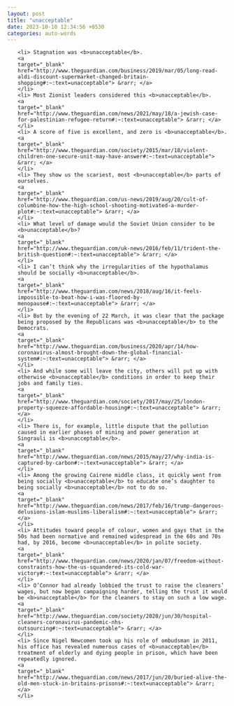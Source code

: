 ```yaml
---
layout: post
title: "unacceptable"
date: 2023-10-10 12:34:56 +0530
categories: auto-words
---
```

<ol>

    <li> Stagnation was <b>unacceptable</b>.
    <a 
    target="_blank" 
    href="http://www.theguardian.com/business/2019/mar/05/long-read-aldi-discount-supermarket-changed-britain-shopping#:~:text=unacceptable"> &rarr; </a>
    </li>
    <li> Most Zionist leaders considered this <b>unacceptable</b>.
    <a 
    target="_blank" 
    href="http://www.theguardian.com/news/2021/may/18/a-jewish-case-for-palestinian-refugee-return#:~:text=unacceptable"> &rarr; </a>
    </li>
    <li> A score of five is excellent, and zero is <b>unacceptable</b>.
    <a 
    target="_blank" 
    href="http://www.theguardian.com/society/2015/mar/18/violent-children-one-secure-unit-may-have-answer#:~:text=unacceptable"> &rarr; </a>
    </li>
    <li> They show us the scariest, most <b>unacceptable</b> parts of ourselves.
    <a 
    target="_blank" 
    href="http://www.theguardian.com/us-news/2019/aug/20/cult-of-columbine-how-the-high-school-shooting-motivated-a-murder-plot#:~:text=unacceptable"> &rarr; </a>
    </li>
    <li> What level of damage would the Soviet Union consider to be <b>unacceptable</b>?
    <a 
    target="_blank" 
    href="http://www.theguardian.com/uk-news/2016/feb/11/trident-the-british-question#:~:text=unacceptable"> &rarr; </a>
    </li>
    <li> I can’t think why the irregularities of the hypothalamus should be socially <b>unacceptable</b>.
    <a 
    target="_blank" 
    href="http://www.theguardian.com/news/2018/aug/16/it-feels-impossible-to-beat-how-i-was-floored-by-menopause#:~:text=unacceptable"> &rarr; </a>
    </li>
    <li> But by the evening of 22 March, it was clear that the package being proposed by the Republicans was <b>unacceptable</b> to the Democrats.
    <a 
    target="_blank" 
    href="http://www.theguardian.com/business/2020/apr/14/how-coronavirus-almost-brought-down-the-global-financial-system#:~:text=unacceptable"> &rarr; </a>
    </li>
    <li> And while some will leave the city, others will put up with otherwise <b>unacceptable</b> conditions in order to keep their jobs and family ties.
    <a 
    target="_blank" 
    href="http://www.theguardian.com/society/2017/may/25/london-property-squeeze-affordable-housing#:~:text=unacceptable"> &rarr; </a>
    </li>
    <li> There is, for example, little dispute that the pollution caused in earlier phases of mining and power generation at Singrauli is <b>unacceptable</b>.
    <a 
    target="_blank" 
    href="http://www.theguardian.com/news/2015/may/27/why-india-is-captured-by-carbon#:~:text=unacceptable"> &rarr; </a>
    </li>
    <li> Among the growing Cairene middle class, it quickly went from being socially <b>unacceptable</b> to educate one’s daughter to being socially <b>unacceptable</b> not to do so.
    <a 
    target="_blank" 
    href="http://www.theguardian.com/news/2017/feb/16/trump-dangerous-delusions-islam-muslims-liberalism#:~:text=unacceptable"> &rarr; </a>
    </li>
    <li> Attitudes toward people of colour, women and gays that in the 50s had been normative and remained widespread in the 60s and 70s had, by 2016, become <b>unacceptable</b> in polite society.
    <a 
    target="_blank" 
    href="http://www.theguardian.com/news/2020/jan/07/freedom-without-constraints-how-the-us-squandered-its-cold-war-victory#:~:text=unacceptable"> &rarr; </a>
    </li>
    <li> O’Connor had already lobbied the trust to raise the cleaners’ wages, but now began campaigning harder, telling the trust it would be <b>unacceptable</b> for the cleaners to stay on such a low wage.
    <a 
    target="_blank" 
    href="http://www.theguardian.com/society/2020/jun/30/hospital-cleaners-coronavirus-pandemic-nhs-outsourcing#:~:text=unacceptable"> &rarr; </a>
    </li>
    <li> Since Nigel Newcomen took up his role of ombudsman in 2011, his office has revealed numerous cases of <b>unacceptable</b> treatment of elderly and dying people in prison, which have been repeatedly ignored.
    <a 
    target="_blank" 
    href="http://www.theguardian.com/news/2017/jun/20/buried-alive-the-old-men-stuck-in-britains-prisons#:~:text=unacceptable"> &rarr; </a>
    </li>